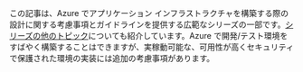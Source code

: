 この記事は、Azure でアプリケーション インフラストラクチャを構築する際の設計に関する考慮事項とガイドラインを提供する広範なシリーズの一部です。[シリーズの他のトピック](#next-steps)についても紹介しています。Azure で開発/テスト環境をすばやく構築することはできますが、実稼動可能な、可用性が高くセキュリティで保護された環境の実装には追加の考慮事項があります。

<!---HONumber=AcomDC_0629_2016-->